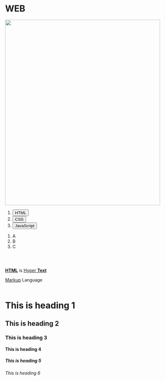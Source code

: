 
<head>

<meta charset="utf-8">
</head> 

<h1>  WEB  </h1>

<img src="https://images.unsplash.com/photo-1551294444-20efb855d547?ixlib=rb-1.2.1&ixid=eyJhcHBfaWQiOjEyMDd9&auto=format&fit=crop&w=1234&q=80" width="500" height="600">



<body>
<ol> 

<li><button type="button" onclick="alert('HTML!')">HTML</button></li>
<li><button type="button" onclick="alert('CSS!')">CSS</button></li>
<li><button type="button" onclick="alert('JAVA!')">JavaScript</button></li>

</ol>


<ol> 

<li>A</li>
<li>B</li>
<li>C</li>

</ol>


<h2> 
</h2> <br> 


<b><a href="https://www.w3.org" target="_blank">HTML</a></b> is <u>Hyper <b>Text</b> 

Markup</u> Language    
<br>


<h1>This is heading 1</h1>
<h2>This is heading 2</h2>
<h3>This is heading 3</h3>
<h4>This is heading 4</h4>
<h5>This is heading 5</h5>
<h6>This is heading 6</h6>

</body>
